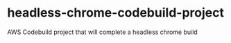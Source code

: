 # headless-chrome-codebuild-project
AWS Codebuild project that will complete a headless chrome build
